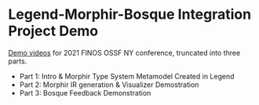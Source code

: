 # Legend-Morphir-Bosque Integration Project Demo

[Demo videos](https://drive.google.com/drive/u/1/folders/14VyUjNAJ2Zs16zDdBselefExrMcJapNM) for 2021 FINOS OSSF NY conference, truncated into three parts. 

- Part 1: Intro & Morphir Type System Metamodel Created in Legend
- Part 2: Morphir IR generation & Visualizer Demostration
- Part 3: Bosque Feedback Demonstration

